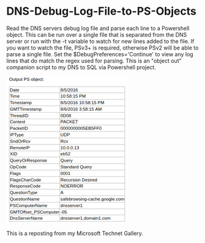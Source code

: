 # DNS-Debug-Log-File-to-PS-Objects

Read the DNS servers debug log file and parse each line to a Powershell object.  This can be run over a single file that is separated from the DNS server or run with the -t variable to watch for new lines added to the file.  If you want to watch the file, PSv3+ is required, otherwise PSv2 will be able to parse a single file.  Set the $DebugPreferences='Continue' to view any log lines that do match the regex used for parsing.  This is an "object out" companion script to my DNS to SQL via Powershell project.

![Output_example](https://github.com/donhess321/DNS-Debug-Log-File-to-PS-Objects/blob/main/Output_example.png)

This is a reposting from my Microsoft Technet Gallery.
